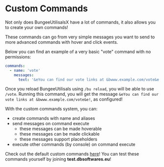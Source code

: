 # Custom Commands
Not only does BungeeUtilisalsX have a lot of commands, it also allows you to create your own commands!

These commands can go from very simple messages you want to send to more advanced commands with hover and click events.

Below you can find an example of a very basic "vote" command with no permissions:
```yaml
commands:
  - name: 'vote'
    messages:
      text: '&eYou can find our vote links at &bwww.example.com/vote&e!'
```
Once you reload BungeeUtilisals using `/bu reload`, you will be able to use `/vote`.
Running this command, you will get the message `&eYou can find our vote links at &bwww.example.com/vote&e!`, as configured!

With the custom commands system, you can:
- create commands with name and aliases
- send messages on command execute
  * these messages can be made hoverable
  * these messages can be made clickable
  * these messages support placeholders
- execute other commands (by console) on command execute

Check out the default custom commands [here](https://github.com/dieterblancke/BungeeUtilisalsX/blob/master/common/src/main/resources/commands/customcommands.yml)!
You can test these commands yourself by joining **test.dbsoftwares.eu**!